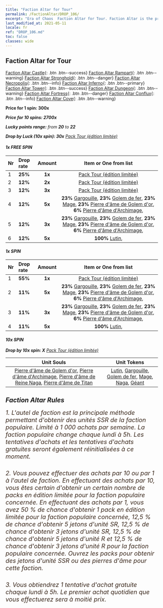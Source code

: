 ```yaml
---
title: "Faction Altar for Tour"
permalink: /FactionAltar/DROP_106/
excerpt: "Era of Chaos  Faction Altar for Tour. Faction Altar is the primary method for obtaining SSR units from the popular faction. Limited to 1,000 purchases each week. The popular faction changes at 05:00 every Monday. Purchase attempts and free purchase attempts will also reset then."
last_modified_at: 2021-05-11
locale: fr
ref: "DROP_106.md"
toc: false
classes: wide
---
```


##  Faction Altar for **Tour**

  [Faction Altar Castle](/fr/FactionAltar/DROP_101/){: .btn .btn--success} [Faction Altar Rampart](/fr/FactionAltar/DROP_102/){: .btn .btn--warning} [Faction Altar Stronghold](/fr/FactionAltar/DROP_103/){: .btn .btn--danger} [Faction Altar Necropolis](/fr/FactionAltar/DROP_104/){: .btn .btn--info} [Faction Altar Inferno](/fr/FactionAltar/DROP_105/){: .btn .btn--primary} [Faction Altar Tower](/fr/FactionAltar/DROP_106/){: .btn .btn--success} [Faction Altar Dungeon](/fr/FactionAltar/DROP_107/){: .btn .btn--warning} [Faction Altar Fortress](/fr/FactionAltar/DROP_108/){: .btn .btn--danger} [Faction Altar Conflux](/fr/FactionAltar/DROP_109/){: .btn .btn--info} [Faction Altar Cove](/fr/FactionAltar/DROP_112/){: .btn .btn--warning} 

  **Price for 1 spin: 300x** <i class="fas fa-gem"/>

  **Price for 10 spins: 2700x** <i class="fas fa-gem"/>

  **Lucky points range:** from **20** to **22**

  **Drop by Luck (10x spin): 30x** [Pack Tour (édition limitée)](/ItemsFR/con_2110/)

####  1x FREE SPIN 

  |    Nr    |  Drop rate  |  Amount   |   Item or One from list  |
  |:---------|:------------|:---------:|:------------------------:|
  | 1 | **25%** | **1x** | [Pack Tour (édition limitée)](/ItemsFR/con_2110/) |
  | 2 | **12%** | **2x** | [Pack Tour (édition limitée)](/ItemsFR/con_2110/) |
  | 3 | **12%** | **3x** | [Pack Tour (édition limitée)](/ItemsFR/con_2110/) |
  | 4 | **12%** | **5x** |  **23%** [Gargouille](/ItemsFR/unt_236/),  **23%** [Golem de fer](/ItemsFR/unt_237/),  **23%** [Mage](/ItemsFR/unt_238/),  **23%** [Pierre d'âme de Golem d'or](/ItemsFR/unt_322/),  **6%** [Pierre d'âme d'Archimage](/ItemsFR/unt_323/),  |
  | 5 | **12%** | **3x** |  **23%** [Gargouille](/ItemsFR/unt_236/),  **23%** [Golem de fer](/ItemsFR/unt_237/),  **23%** [Mage](/ItemsFR/unt_238/),  **23%** [Pierre d'âme de Golem d'or](/ItemsFR/unt_322/),  **6%** [Pierre d'âme d'Archimage](/ItemsFR/unt_323/),  |
  | 6 | **12%** | **5x** |  **100%** [Lutin](/ItemsFR/unt_235/),  |


####  1x SPIN 

  |    Nr    |  Drop rate  |  Amount   |   Item or One from list  |
  |:---------|:------------|:---------:|:------------------------:|
  | 1 | **55%** | **1x** | [Pack Tour (édition limitée)](/ItemsFR/con_2110/) |
  | 2 | **11%** | **5x** |  **23%** [Gargouille](/ItemsFR/unt_236/),  **23%** [Golem de fer](/ItemsFR/unt_237/),  **23%** [Mage](/ItemsFR/unt_238/),  **23%** [Pierre d'âme de Golem d'or](/ItemsFR/unt_322/),  **6%** [Pierre d'âme d'Archimage](/ItemsFR/unt_323/),  |
  | 3 | **11%** | **3x** |  **23%** [Gargouille](/ItemsFR/unt_236/),  **23%** [Golem de fer](/ItemsFR/unt_237/),  **23%** [Mage](/ItemsFR/unt_238/),  **23%** [Pierre d'âme de Golem d'or](/ItemsFR/unt_322/),  **6%** [Pierre d'âme d'Archimage](/ItemsFR/unt_323/),  |
  | 4 | **11%** | **5x** |  **100%** [Lutin](/ItemsFR/unt_235/),  |


####  10x SPIN 

  **Drop by 10x spin: X** [Pack Tour (édition limitée)](/ItemsFR/con_2110/)

  |    Unit Souls    |  Unit Tokens  |
  |:----------------:|:-------------:|
  | [Pierre d'âme de Golem d'or](/ItemsFR/unt_322/), [Pierre d'âme d'Archimage](/ItemsFR/unt_323/), [Pierre d'âme de Reine Naga](/ItemsFR/unt_325/), [Pierre d'âme de Titan](/ItemsFR/unt_326/) | [Lutin](/ItemsFR/unt_235/), [Gargouille](/ItemsFR/unt_236/), [Golem de fer](/ItemsFR/unt_237/), [Mage](/ItemsFR/unt_238/), [Naga](/ItemsFR/unt_240/), [Géant ](/ItemsFR/unt_241/) |



## Faction Altar Rules

  <span style="color: #3c2a1e;font-size:20px">1. L'autel de faction est la principale méthode permettant d'obtenir des unités SSR de la faction populaire. Limité à 1 000 achats par semaine. La faction populaire change chaque lundi à 5h. Les tentatives d'achats et les tentatives d'achats gratuites seront également réinitialisées à ce moment. </span><br/>

<br/>  <span style="color: #3c2a1e;font-size:20px">2. Vous pouvez effectuer des achats par 10 ou par 1 à l'autel de faction. En effectuant des achats par 10, vous êtes certain d'obtenir un certain nombre de packs en édition limitée pour la faction populaire concernée. En effectuant des achats par 1, vous avez 50 % de chance d'obtenir 1 pack en édition limitée pour la faction populaire concernée, 12,5 % de chance d'obtenir 5 jetons d'unité SR, 12,5 % de chance d'obtenir 3 jetons d'unité SR, 12,5 % de chance d'obtenir 5 jetons d'unité R et 12,5 % de chance d'obtenir 3 jetons d'unité R pour la faction populaire concernée. Ouvrez les packs pour obtenir des jetons d'unité SSR ou des pierres d'âme pour cette faction.</span><br/>

<br/>  <span style="color: #3c2a1e;font-size:20px">3. Vous obtiendrez 1 tentative d'achat gratuite chaque lundi à 5h. Le premier achat quotidien que vous effectuerez sera à moitié prix.</span><br/>

<br/>